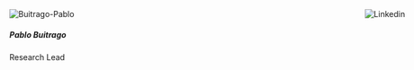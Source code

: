 <div id="pablo"><a href="https://www.linkedin.com/in/changobuitrago/" target="_blank"><img src="media/Linkedin-icon.png" alt="Linkedin"> </a></div>
<img src="media/Buitrago-Pablo.jpg" alt="Buitrago-Pablo" class="pb-1 img-fluid rounded-circle">

##### Pablo Buitrago

Research Lead

<style>
  #pablo img {
    position:absolute;
    right: 3%;
    max-width: 25%;
  }
</style>